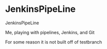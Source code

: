 # JenkinsPipeLine
JenkinsPipeLine

Me, playing with pipelines, Jenkins, and Git

For some reason it is not built off of testbranch

